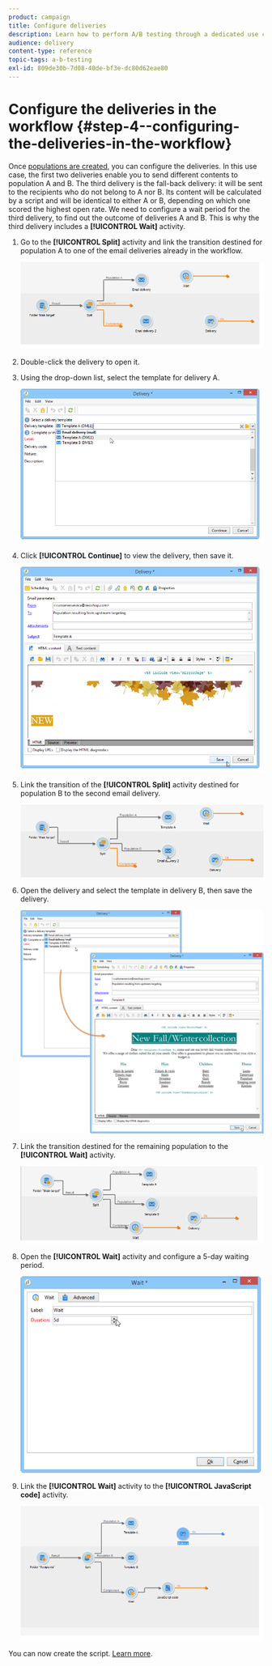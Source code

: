 ```yaml
---
product: campaign
title: Configure deliveries
description: Learn how to perform A/B testing through a dedicated use case
audience: delivery
content-type: reference
topic-tags: a-b-testing
exl-id: 809de30b-7d08-40de-bf3e-dc80d62eae80
---
```

# Configure the deliveries in the workflow {#step-4--configuring-the-deliveries-in-the-workflow}

Once [populations are created](a-b-testing-uc-population-samples.md), you can configure the deliveries. In this use case, the first two deliveries enable you to send different contents to population A and B. The third delivery is the fall-back delivery: it will be sent to the recipients who do not belong to A nor B. Its content will be calculated by a script and will be identical to either A or B, depending on which one scored the highest open rate. We need to configure a wait period for the third delivery, to find out the outcome of deliveries A and B. This is why the third delivery includes a **[!UICONTROL Wait]** activity.

1. Go to the **[!UICONTROL Split]** activity and link the transition destined for population A to one of the email deliveries already in the workflow.

   ![](assets/use_case_abtesting_createdeliveries_001.png)

1. Double-click the delivery to open it.
1. Using the drop-down list, select the template for delivery A.

   ![](assets/use_case_abtesting_createdeliveries_003.png)

1. Click **[!UICONTROL Continue]** to view the delivery, then save it.

   ![](assets/use_case_abtesting_createdeliveries_002.png)

1. Link the transition of the **[!UICONTROL Split]** activity destined for population B to the second email delivery.

   ![](assets/use_case_abtesting_createdeliveries_004.png)

1. Open the delivery and select the template in delivery B, then save the delivery.

   ![](assets/use_case_abtesting_createdeliveries_005.png)

1. Link the transition destined for the remaining population to the **[!UICONTROL Wait]** activity.

   ![](assets/use_case_abtesting_createdeliveries_006.png)

1. Open the **[!UICONTROL Wait]** activity and configure a 5-day waiting period.

   ![](assets/use_case_abtesting_createdeliveries_007.png)

1. Link the **[!UICONTROL Wait]** activity to the **[!UICONTROL JavaScript code]** activity.

   ![](assets/use_case_abtesting_createdeliveries_008.png)

You can now create the script. [Learn more](a-b-testing-uc-script.md).
